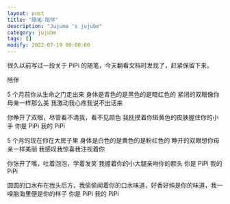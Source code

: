```yaml
---
layout: post
title: "随笔-陪伴"
description: "Jujuma 's jujube"
category: jujube
tags: []
modify: 2022-07-19 00:00:00
---
```

  很久以前写过一段关于 PiPi 的随笔，今天翻看文档时发现了，赶紧保留下来。
  

陪伴

5 个月前你从生命之门走出来
身体是青色的是黑色的是暗红色的
紧闭的双眼像你母亲一样那么美
我激动我心疼我说不出话来

你睁开了双眼，尽管看不清我，看不见颜色
我抚摸着你斑黄色的皮肤握住你的小手
你是 PiPi
我的 PiPi

5 个月的现在你在大房子里
身体是白色的是黄色的是粉红色的
睁开的双眼想你母亲一样美丽
我感叹我惊喜我注视着你

你张开了嘴，吐着泡泡，学着发笑
我握着你的小大腿亲吻你的额头
你是 PiPi
我的 PiPi

圆圆的口水布在我头后方，我偷偷闻着你的口水味道，好香好纯是你的味道，我一嗅脑海里便是你的样子
你是 PiPi
我的 PiPi